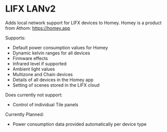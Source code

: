 # LIFX LANv2

Adds local network support for LIFX devices to Homey.
Homey is a product from Athom: https://homey.app

Supports:
 - Default power consumption values for Homey
 - Dynamic kelvin ranges for all devices
 - Firmware effects
 - Infrared level if supported
 - Ambient light values
 - Multizone and Chain devices
 - Details of all devices in the Homey app
 - Setting of scenes stored in the LIFX cloud

Does currently not support:
 - Control of individual Tile panels

Currently Planned:
 - Power consumption data provided automatically per device type
